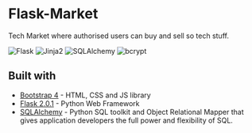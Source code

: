 # Flask-Market
Tech Market where authorised users can buy and sell so tech stuff.

<img alt="Flask" src="https://img.shields.io/badge/Flask-2.0.1-blueviolet">
<img alt="Jinja2" src="https://img.shields.io/badge/Jinja2-3.0.1-success">
<img alt="SQLAlchemy" src="https://img.shields.io/badge/SQLAlchemy-1.4.20-blue">
<img alt="bcrypt" src="https://img.shields.io/badge/bcrypt-3.2.0-9cf">

## Built with

* [Bootstrap 4](https://getbootstrap.com/) - HTML, CSS and JS library
* [Flask 2.0.1](https://flask.palletsprojects.com/en/2.0.x/) - Python Web Framework
* [SQLAlchemy](https://www.sqlalchemy.org/) - Python SQL toolkit and Object Relational Mapper that gives application developers the full power and flexibility of SQL.
